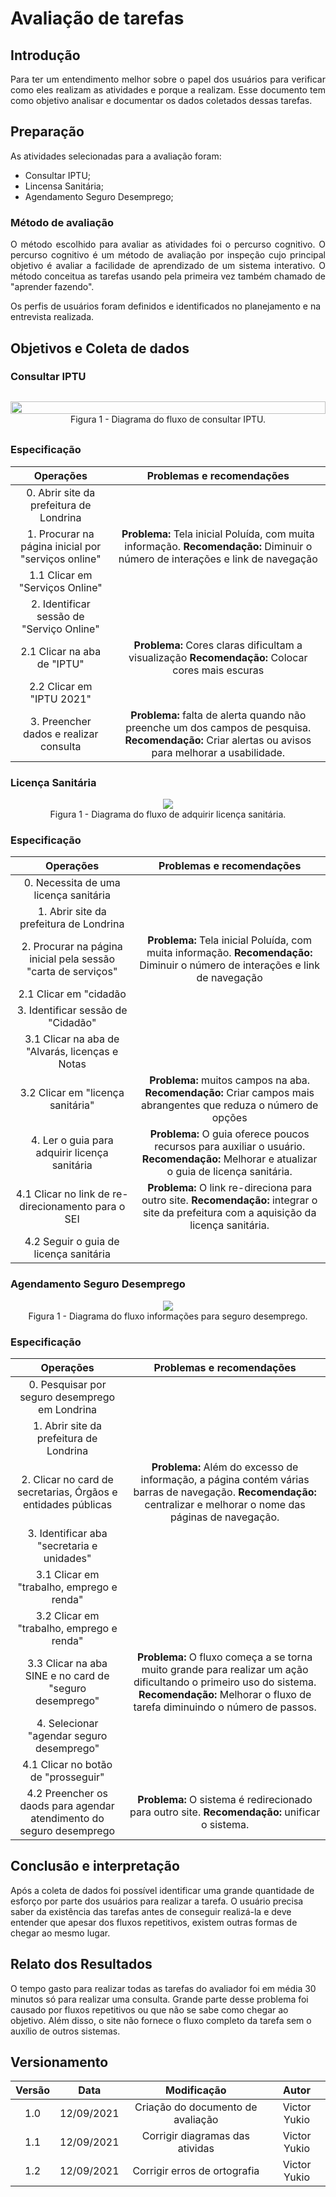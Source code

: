 # Avaliação de tarefas
 
## Introdução
<p align = "justify">
Para ter um entendimento melhor sobre o papel dos usuários para verificar como eles realizam as atividades e porque a realizam. Esse documento tem como objetivo analisar e documentar os dados coletados dessas tarefas.
</p>
 
## Preparação
<p align = "justify">
As atividades selecionadas para a avaliação foram:
</p>

* Consultar IPTU;
* Lincensa Sanitária;
* Agendamento Seguro Desemprego;
 
### Método de avaliação
<p align = "justify">
O método escolhido para avaliar as atividades foi o percurso cognitivo. O percurso cognitivo é um método de avaliação por inspeção cujo principal objetivo é avaliar a facilidade de aprendizado de um sistema interativo. O método conceitua as tarefas usando pela primeira vez também chamado de "aprender fazendo".
 
Os perfis de usuários foram definidos e identificados no planejamento e na entrevista realizada.
</p>
 
## Objetivos e Coleta de dados
 
### Consultar IPTU
 
<div style="display: flex; flex-flow: row wrap; justify-content: center; margin: 30px auto"> 
    <img src="../../assets/img/n1_avaliacao/diagrama_IPTU.png" width="100%"></img>
    <center>
    <figcaption>Figura 1 - Diagrama do fluxo de consultar IPTU.</figcaption>
    </center>
</div>

 
### Especificação
 
| Operações | Problemas e recomendações |
|:---:|:---:|
| 0. Abrir site da prefeitura de Londrina | |
| 1. Procurar na página inicial por "serviços online" | **Problema:** Tela inicial Poluída, com muita informação. **Recomendação:** Diminuir o número de interações e link de navegação  |
| 1.1 Clicar em "Serviços Online" |  |
| 2. Identificar sessão de "Serviço Online" |  |
| 2.1 Clicar na aba de "IPTU" | **Problema:** Cores claras dificultam a visualização **Recomendação:** Colocar cores mais escuras |
| 2.2 Clicar em "IPTU 2021" |  |
| 3. Preencher dados e realizar consulta | **Problema:** falta de alerta quando não preenche um dos campos de pesquisa. **Recomendação:** Criar alertas ou avisos para melhorar a usabilidade. |
 
### Licença Sanitária
 
<div
   style="text-align:center"><img src="../../assets/img/n1_avaliacao/diagrama_licensa.png"></img>
</div>
<center>
   Figura 1 - Diagrama do fluxo de adquirir licença sanitária.
</center>
 
### Especificação
 
| Operações | Problemas e recomendações |
|:---:|:---:|
| 0. Necessita de uma licença sanitária | |
| 1. Abrir site da prefeitura de Londrina | |
| 2. Procurar na página inicial pela sessão "carta de serviços" | **Problema:** Tela inicial Poluída, com muita informação. **Recomendação:** Diminuir o número de interações e link de navegação |
| 2.1 Clicar em "cidadão |  |
| 3. Identificar sessão de "Cidadão" |  |
| 3.1 Clicar na aba de "Alvarás, licenças e Notas |  |
| 3.2 Clicar em "licença sanitária" | **Problema:** muitos campos na aba. **Recomendação:** Criar campos mais abrangentes que reduza o número de opções |
| 4. Ler o guia para adquirir licença sanitária | **Problema:** O guia oferece poucos recursos para auxiliar o usuário. **Recomendação:** Melhorar e atualizar o guia de licença sanitária. |
| 4.1 Clicar no link de re-direcionamento para o SEI | **Problema:** O link re-direciona para outro site. **Recomendação:** integrar o site da prefeitura com a aquisição da licença sanitária.  |
| 4.2 Seguir o guia de licença sanitária |  |
 
### Agendamento Seguro Desemprego
 
<div
   style="text-align:center"><img src="../../assets/img/n1_avaliacao/diagrama_desemprego.png"
>
</div>
<center>
   Figura 1 - Diagrama do fluxo informações para seguro desemprego.
</center>
 
### Especificação
 
| Operações | Problemas e recomendações |
|:---:|:---:|
| 0. Pesquisar por seguro desemprego em Londrina | |
| 1. Abrir site da prefeitura de Londrina | |
| 2. Clicar no card de secretarias, Órgãos e entidades públicas | **Problema:** Além do excesso de informação, a página contém várias barras de navegação. **Recomendação:** centralizar e melhorar o nome das páginas de navegação. |
| 3. Identificar aba "secretaria e unidades" |  |
| 3.1 Clicar em "trabalho, emprego e renda" |  |
| 3.2 Clicar em "trabalho, emprego e renda" |  |
| 3.3 Clicar na aba SINE e no card de "seguro desemprego" | **Problema:** O fluxo começa a se torna muito grande para realizar um ação dificultando o primeiro uso do sistema. **Recomendação:** Melhorar o fluxo de tarefa diminuindo o número de passos. |
| 4. Selecionar "agendar seguro desemprego" |  |
| 4.1 Clicar no botão de "prosseguir" |  |
| 4.2 Preencher os daods para agendar atendimento do seguro desemprego | **Problema:** O sistema é redirecionado para outro site. **Recomendação:** unificar o sistema. |
 
## Conclusão e interpretação
 
Após a coleta de dados foi possível identificar uma grande quantidade de esforço por parte dos usuários para realizar a tarefa. O usuário precisa saber da existência das tarefas antes de conseguir realizá-la e deve entender que apesar dos fluxos repetitivos, existem outras formas de chegar ao mesmo lugar.
 
## Relato dos Resultados
O tempo gasto para realizar todas as tarefas do avaliador foi em média 30 minutos só para realizar uma consulta. Grande parte desse problema foi causado por fluxos repetitivos ou que não se sabe como chegar ao objetivo. Além disso, o site não fornece o fluxo completo da tarefa sem o auxílio de outros sistemas.
 
## Versionamento
| Versão | Data | Modificação | Autor |
| :---: | :---: | :---: | :---: |
|  1.0  | 12/09/2021 | Criação do documento de avaliação | Victor Yukio |
|  1.1  | 12/09/2021 | Corrigir diagramas das atividas | Victor Yukio
|  1.2  | 12/09/2021 | Corrigir erros de ortografia | Victor Yukio
